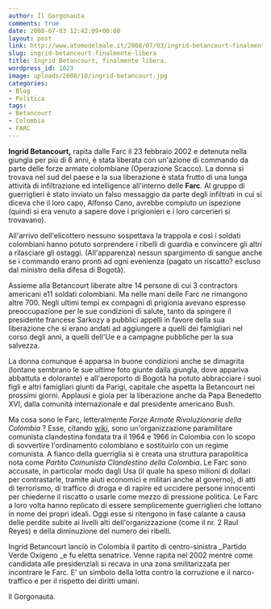 ```yaml
---
author: Il Gorgonauta
comments: true
date: 2008-07-03 12:42:09+00:00
layout: post
link: http://www.atomodelmale.it/2008/07/03/ingrid-betancourt-finalmente-libera/
slug: ingrid-betancourt-finalmente-libera
title: Ingrid Betancourt, finalmente libera.
wordpress_id: 1023
image: uploads/2008/10/ingrid-betancourt.jpg
categories:
- Blog
- Politica
tags:
- Betancourt
- Colombia
- FARC
---
```


**Ingrid Betancourt,** rapita dalle Farc il 23 febbraio 2002 e detenuta nella giungla per più di 6 anni, è stata liberata con un'azione di commando da parte delle forze armate colombiane (Operazione Scacco). La donna si trovava nel sud del paese e la sua liberazione è stata frutto di una lunga attività di infiltrazione ed intelligence all'interno delle **Farc**. Al gruppo di guerriglieri è stato inviato un falso messaggio da parte degli infiltrati in cui si diceva che il loro capo, Alfonso Cano, avrebbe compiuto un ispezione (quindi si era venuto a sapere dove i prigionieri e i loro carcerieri si trovavano).

All'arrivo dell'elicottero nessuno sospettava la trappola e così i soldati colombiani hanno potuto sorprendere i ribelli di guardia e convincere gli altri a rilasciare gli ostaggi. (All'apparenza) nessun spargimento di sangue anche se i commando erano pronti ad ogni evenienza (pagato un riscatto? escluso dal ministro della difesa di Bogotà).

Assieme alla Betancourt liberate altre 14 persone di cui 3 contractors americani e11 soldati colombiani. Ma nelle mani delle Farc ne rimangono altre 700. Negli ultimi tempi ex compagni di prigionia avevano espresso preoccupazione per le sue condizioni di salute, tanto da spingere il presidente francese Sarkozy a pubblici appelli in favore della sua liberazione che si erano andati ad aggiungere a quelli dei famigliari nel corso degli anni, a quelli dell'Ue e a campagne pubbliche per la sua salvezza.

La donna comunque è apparsa in buone condizioni anche se dimagrita (lontane sembrano le sue ultime foto giunte dalla giungla, dove appariva abbattuta e dolorante) e all'aeroporto di Bogotà ha potuto abbracciare i suoi figli e altri famigliari giunti da Parigi, capitale che aspetta la Betancourt nei prossimi giorni. Applausi e gioia per la liberazione anche da Papa Benedetto XVI, dalla comunità internazionale e dal presidente americano Bush.

Ma cosa sono le Farc, letteralmente _Forze Armate Rivoluzionarie della Colombia_ ? Esse, citando [wiki](http://it.wikipedia.org/wiki/Forze_Armate_Rivoluzionarie_della_Colombia), sono un'organizzazione paramilitare comunista clandestina fondata tra il 1964 e 1966 in Colombia con lo scopo di sovvertire l'ordinamento colombiano e sostituirlo con un regime comunista. A fianco della guerriglia si è  creata una struttura parapolitica nota come _Partito Comunista Clandestino della Colombia_. Le Farc sono accusate, in particolar modo dagli Usa (il quale ha speso milioni di dollari per contrastarle, tramite aiuti economici e militari anche al governo), di atti di terrorismo, di traffico di droga e di rapire ed uccidere persone innocenti per chiederne il riscatto o usarle come mezzo di pressione politica. Le Farc a loro volta hanno replicato di essere semplicemente guerriglieri che lottano in nome dei propri ideali. Oggi esse si ritengono in fase calante a causa delle perdite subite ai livelli alti dell'organizzazione (come il nr. 2 Raul Reyes) e della diminuzione del numero dei ribelli.

Ingrid Betancourt lanciò in Colombia il partito di centro-sinistra _Partido Verde Oxígeno _e fu eletta senatrice. Venne rapita nel 2002 mentre come candidata alle presidenziali si recava in una zona smilitarizzata per incontrare le Farc. E' un simbolo della lotta contro la corruzione e il narco-traffico e per il rispetto dei diritti umani.

Il Gorgonauta.
